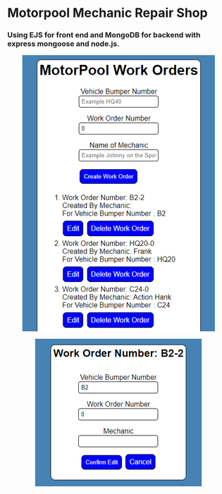 # Motorpool Mechanic Repair Shop

### Using EJS for front end and MongoDB for backend with express mongoose and node.js.
<p align="center">
    <img src="./public/img/motorpool home.png">
</p>
<p align="center">
    <img src="./public/img/motorpool edit.png">
</p>